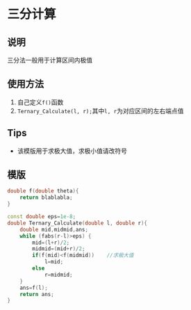 # 三分计算
## 说明
三分法一般用于计算区间内极值

## 使用方法
1. 自己定义`f()`函数
2. `Ternary_Calculate(l, r);`其中`l, r`为对应区间的左右端点值

## Tips
* 该模版用于求极大值，求极小值请改符号

## 模版
```C++
double f(double theta){
    return blablabla;
}

const double eps=1e-8;
double Ternary_Calculate(double l, double r){
    double mid,midmid,ans;
    while (fabs(r-l)>eps) {
        mid=(l+r)/2;
        midmid=(mid+r)/2;
        if(f(mid)<f(midmid))    //求极大值
            l=mid;
        else
            r=midmid;
    }
    ans=f(l);
    return ans;
}
``` 
       